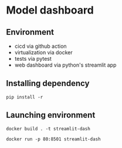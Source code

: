 # Model dashboard

## Environment
- cicd via github action
- virtualization via docker
- tests via pytest
- web dashboard via python's streamlit app


## Installing dependency
	pip install -r 


## Launching environment
	docker build . -t streamlit-dash

	docker run -p 80:8501 streamlit-dash


